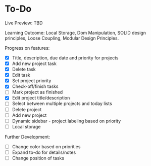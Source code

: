 # To-Do

Live Preview: TBD

Learning Outcome: Local Storage, Dom Manipulation, SOLID design principles, Loose Coupling, Modular Design Principles.

Progress on features:
- [x] Title, description, due date and priority for projects
- [x] Add new project task
- [x] Delete task
- [x] Edit task
- [x] Set project priority
- [x] Check-off/finish tasks
- [ ] Mark project as finished
- [x] Edit project title/description
- [ ] Select between multiple projects and today lists
- [ ] Delete project
- [ ] Add new project
- [ ] Dynamic sidebar - project labeling based on priority
- [ ] Local storage

Further Development:
- [ ] Change color based on priorities 
- [ ] Expand to-do for details/notes
- [ ] Change position of tasks
